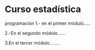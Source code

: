 # Curso estadística
 programación
 1.- en el primer módulo.....
 
 
 2.-En el segundo módulo......
 
 
 3.En el tercer módulo........
